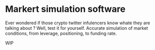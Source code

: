 # Markert simulation software

Ever wondered if those crypto twitter infulencers know whate they are talking about ? Well, test it for yourself.
Accurate simulation of market conditions, from leverage, positioning, to funding rate.

WIP
